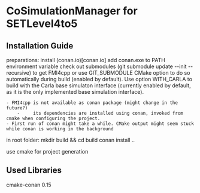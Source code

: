 # CoSimulationManager for SETLevel4to5

## Installation Guide

preparations:
install (conan.io)[conan.io]
add conan.exe to PATH environment variable
check out submodules (git submodule update --init --recursive) to get FMI4cpp or use GIT_SUBMODULE CMake option to do so automatically during build (enabled by default).
Use option WITH_CARLA to build with the Carla base simulaton interface (currently enabled by default, as it is the only implemented base simulation interface).

	- FMI4cpp is not available as conan package (might change in the future?)
		-     its dependencies are installed using conan, invoked from cmake when configuring the project.
	- First run of conan might take a while. CMake output might seem stuck while conan is working in the background

in root folder:
mkdir build && cd build
conan install ..


use cmake for project generation


## Used Libraries

cmake-conan 0.15